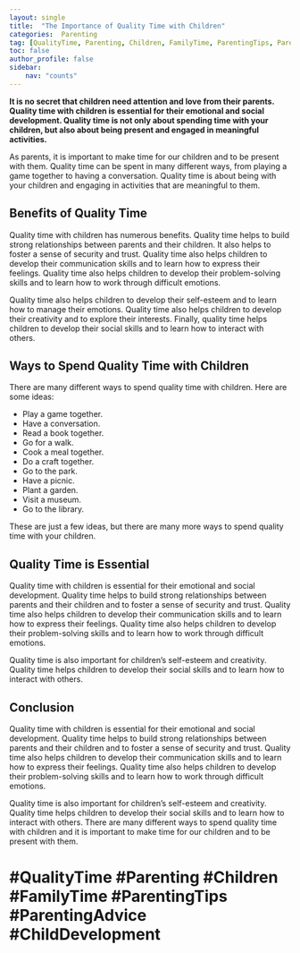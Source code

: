 ```yaml
---
layout: single
title:  "The Importance of Quality Time with Children"
categories:  Parenting
tag: [QualityTime, Parenting, Children, FamilyTime, ParentingTips, ParentingAdvice, ChildDevelopment, ]
toc: false
author_profile: false
sidebar:
    nav: "counts"
---
```

    
**It is no secret that children need attention and love from their parents. Quality time with children is essential for their emotional and social development. Quality time is not only about spending time with your children, but also about being present and engaged in meaningful activities.**

As parents, it is important to make time for our children and to be present with them. Quality time can be spent in many different ways, from playing a game together to having a conversation. Quality time is about being with your children and engaging in activities that are meaningful to them.

## Benefits of Quality Time

Quality time with children has numerous benefits. Quality time helps to build strong relationships between parents and their children. It also helps to foster a sense of security and trust. Quality time also helps children to develop their communication skills and to learn how to express their feelings. Quality time also helps children to develop their problem-solving skills and to learn how to work through difficult emotions. 

Quality time also helps children to develop their self-esteem and to learn how to manage their emotions. Quality time also helps children to develop their creativity and to explore their interests. Finally, quality time helps children to develop their social skills and to learn how to interact with others. 

## Ways to Spend Quality Time with Children

There are many different ways to spend quality time with children. Here are some ideas: 

* Play a game together. 
* Have a conversation. 
* Read a book together. 
* Go for a walk. 
* Cook a meal together. 
* Do a craft together. 
* Go to the park. 
* Have a picnic. 
* Plant a garden. 
* Visit a museum. 
* Go to the library. 

These are just a few ideas, but there are many more ways to spend quality time with your children. 

## Quality Time is Essential

Quality time with children is essential for their emotional and social development. Quality time helps to build strong relationships between parents and their children and to foster a sense of security and trust. Quality time also helps children to develop their communication skills and to learn how to express their feelings. Quality time also helps children to develop their problem-solving skills and to learn how to work through difficult emotions. 

Quality time is also important for children’s self-esteem and creativity. Quality time helps children to develop their social skills and to learn how to interact with others. 

## Conclusion

Quality time with children is essential for their emotional and social development. Quality time helps to build strong relationships between parents and their children and to foster a sense of security and trust. Quality time also helps children to develop their communication skills and to learn how to express their feelings. Quality time also helps children to develop their problem-solving skills and to learn how to work through difficult emotions. 

Quality time is also important for children’s self-esteem and creativity. Quality time helps children to develop their social skills and to learn how to interact with others. There are many different ways to spend quality time with children and it is important to make time for our children and to be present with them. 

# #QualityTime #Parenting #Children #FamilyTime #ParentingTips #ParentingAdvice #ChildDevelopment